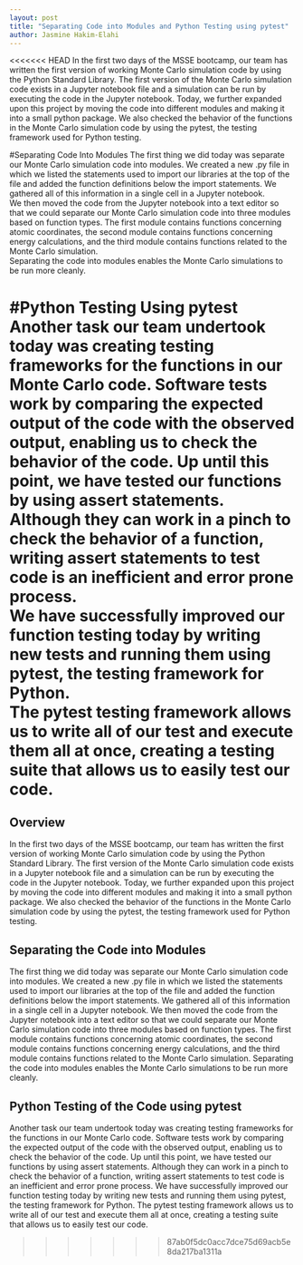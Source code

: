 ```yaml
---
layout: post
title: "Separating Code into Modules and Python Testing using pytest"
author: Jasmine Hakim-Elahi
---
```

<<<<<<< HEAD
In the first two days of the MSSE bootcamp, our team has written the first version of working Monte Carlo simulation code by using the Python Standard Library.  The first version of the Monte Carlo simulation code exists in a Jupyter notebook file and a simulation can be run by executing the code in the Jupyter notebook.  Today, we further expanded upon this project by moving the code into different modules and making it into a small python package.  We also checked the behavior of the functions in the Monte Carlo simulation code by using the pytest, the testing framework used for Python testing.

#Separating Code Into Modules
The first thing we did today was separate our Monte Carlo simulation code into modules.  We created a new .py file in which we listed the statements used to import our libraries at the top of the file and added the function definitions below the import statements.  We gathered all of this information in a single cell in a Jupyter notebook.  
We then moved the code from the Jupyter notebook into a text editor so that we could separate our Monte Carlo simulation code into three modules based on function types.  The first module contains functions concerning atomic coordinates, the second module contains functions concerning energy calculations, and the third module contains functions related to the Monte Carlo simulation.  
Separating the code into modules enables the Monte Carlo simulations to be run more cleanly.  

#Python Testing Using pytest
Another task our team undertook today was creating testing frameworks for the functions in our Monte Carlo code.  Software tests work by comparing the expected output of the code with the observed output, enabling us to check the behavior of the code.  Up until this point, we have tested our functions by using assert statements.  Although they can work in a pinch to check the behavior of a function, writing assert statements to test code is an inefficient and error prone process.  
We have successfully improved our function testing today by writing new tests and running them using pytest, the testing framework for Python.  
The pytest testing framework allows us to write all of our test and execute them all at once, creating a testing suite that allows us to easily test our code.
=======

## Overview

In the first two days of the MSSE bootcamp, our team has written the first version of working Monte Carlo simulation code by using the Python Standard Library.  The first version of the Monte Carlo simulation code exists in a Jupyter notebook file and a simulation can be run by executing the code in the Jupyter notebook.  Today, we further expanded upon this project by moving the code into different modules and making it into a small python package.  We also checked the behavior of the functions in the Monte Carlo simulation code by using the pytest, the testing framework used for Python testing.

## Separating the Code into Modules

The first thing we did today was separate our Monte Carlo simulation code into modules.  We created a new .py file in which we listed the statements used to import our libraries at the top of the file and added the function definitions below the import statements.  We gathered all of this information in a single cell in a Jupyter notebook.  We then moved the code from the Jupyter notebook into a text editor so that we could separate our Monte Carlo simulation code into three modules based on function types.  The first module contains functions concerning atomic coordinates, the second module contains functions concerning energy calculations, and the third module contains functions related to the Monte Carlo simulation.  Separating the code into modules enables the Monte Carlo simulations to be run more cleanly.  

## Python Testing of the Code using pytest

Another task our team undertook today was creating testing frameworks for the functions in our Monte Carlo code.  Software tests work by comparing the expected output of the code with the observed output, enabling us to check the behavior of the code.  Up until this point, we have tested our functions by using assert statements.  Although they can work in a pinch to check the behavior of a function, writing assert statements to test code is an inefficient and error prone process.  We have successfully improved our function testing today by writing new tests and running them using pytest, the testing framework for Python.  The pytest testing framework allows us to write all of our test and execute them all at once, creating a testing suite that allows us to easily test our code.
>>>>>>> 87ab0f5dc0acc7dce75d69acb5e8da217ba1311a
